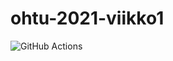 # ohtu-2021-viikko1

![GitHub Actions](https://github.com/maizzuu/ohtu-2021-viikko1/workflows/CI/badge.svg)
